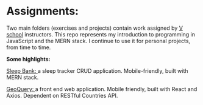 # Assignments:
Two main folders (exercises and projects) contain work assigned by <a href="http://vschool.io/">V school</a> instructors.
This repo represents my introduction to programming in JavaScript and the MERN stack. I continue to use it for personal projects, from time to time.

<b>Some highlights:</b>

<a href="https://github.com/TaylorBurke/Assignments/tree/master/projects/full-stack">Sleep Bank: </a>a sleep tracker CRUD application. Mobile-friendly, built with MERN stack.

<a href="https://github.com/TaylorBurke/Assignments/tree/master/projects/api-redux" target="blank">GeoQuery: </a>a front end web application. Mobile friendly, built with React and Axios. Dependent on RESTful Countries API.

